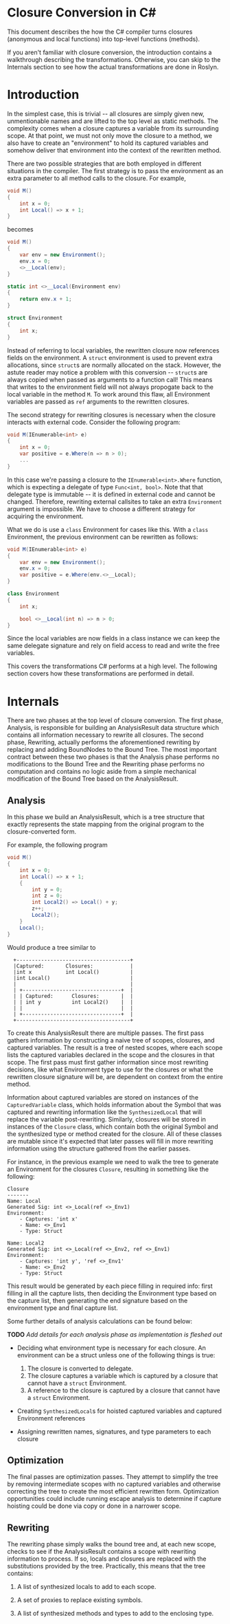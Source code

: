 Closure Conversion in C#
========================

This document describes the how the C# compiler turns closures (anonymous and local functions) into top-level functions (methods).

If you aren't familiar with closure conversion, the introduction contains a walkthrough describing the transformations. Otherwise, you can skip to the Internals section to see how the actual transformations are done in Roslyn.

# Introduction

In the simplest case, this is trivial -- all closures are simply given new, unmentionable names and are lifted to the top level as static methods. The complexity comes when a closure captures a variable from its surrounding scope. At that point, we must not only move the closure to a method, we also have to create an "environment" to hold its captured variables and somehow deliver that environment into the context of the rewritten method.

There are two possible strategies that are both employed in different situations in the compiler. The first strategy is to pass the environment as an extra parameter to all method calls to the closure. For example,

```csharp
void M()
{
    int x = 0;
    int Local() => x + 1;
}
```

becomes

```csharp
void M()
{
    var env = new Environment();
    env.x = 0;
    <>__Local(env);
}

static int <>__Local(Environment env)
{
    return env.x + 1;
}

struct Environment
{
    int x;
}
```

Instead of referring to local variables, the rewritten closure now references fields on the environment. A `struct` environment is used to prevent extra allocations, since `struct`s are normally allocated on the stack. However, the astute reader may notice a problem with this conversion -- `struct`s are always copied when passed as arguments to a function call! This means that writes to the environment field will not always propogate back to the local variable in the method `M`. To work around this flaw, all Environment variables are passed as `ref` arguments to the rewritten closures.

The second strategy for rewriting closures is necessary when the closure interacts with external code. Consider the following program:

```csharp
void M(IEnumerable<int> e)
{
    int x = 0;
    var positive = e.Where(n => n > 0);
    ...
}
```

In this case we're passing a closure to the `IEnumerable<int>.Where` function, which is expecting a delegate of type `Func<int, bool>`. Note that that delegate type is immutable -- it is defined in external code and cannot be changed. Therefore, rewriting external callsites to take an extra `Environment` argument is impossible. We have to choose a different strategy for acquiring the environment.

What we do is use a `class` Environment for cases like this. With a `class` Environment, the previous environment can be rewritten as follows:

```csharp
void M(IEnumerable<int> e)
{
    var env = new Environment();
    env.x = 0;
    var positive = e.Where(env.<>__Local);
}

class Environment
{
    int x;

    bool <>__Local(int n) => n > 0;
}
```

Since the local variables are now fields in a class instance we can keep the same delegate signature and rely on field access to read and write the free variables.

This covers the transformations C# performs at a high level. The following section covers how these transformations are performed in detail.

# Internals

There are two phases at the top level of closure conversion. The first phase, Analysis, is responsible for building an AnalysisResult data structure which contains all information necessary to rewrite all closures. The second phase, Rewriting, actually performs the aforementioned rewriting by replacing and adding BoundNodes to the Bound Tree. The most important contract between these two phases is that the Analysis phase performs no modifications to the Bound Tree and the Rewriting phase performs no computation and contains no logic aside from a simple mechanical modification of the Bound Tree based on the AnalysisResult.

## Analysis

In this phase we build an AnalysisResult, which is a tree structure that exactly represents the state mapping from the original program to the closure-converted form.

For example, the following program

```csharp
void M()
{
    int x = 0;
    int Local() => x + 1;
    {
        int y = 0;
        int z = 0;
        int Local2() => Local() + y;
        z++;
        Local2();
    }
    Local();
}
```

Would produce a tree similar to

```
  +-------------------------------------+
  |Captured:       Closures:            |
  |int x           int Local()          |
  |int Local()                          |
  |                                     |
  | +--------------------------------+  |
  | | Captured:      Closures:       |  |
  | | int y          int Local2()    |  |
  | |                                |  |
  | +--------------------------------+  |
  +-------------------------------------+

```

To create this AnalysisResult there are multiple passes. The first pass gathers information by constructing a naive tree of scopes, closures, and captured variables. The result is a tree of nested scopes, where each scope lists the captured variables declared in the scope and the closures in that scope. The first pass must first gather information since most rewriting decisions, like what Environment type to use for the closures or what the rewritten closure signature will be, are dependent on context from the entire method.

Information about captured variables are stored on instances of the `CapturedVariable` class, which holds information about the Symbol that was captured and rewriting information like the `SynthesizedLocal` that will replace the variable post-rewriting. Similarly, closures will be stored in instances of the `Closure` class, which contain both the original Symbol and the synthesized type or method created for the closure. All of these classes are mutable since it's expected that later passes will fill in more rewriting information using the structure gathered from the earlier passes.

For instance, in the previous example we need to walk the tree to generate an Environment for the closures `Closure`, resulting in something like the following:

```
Closure
-------
Name: Local
Generated Sig: int <>_Local(ref <>_Env1)
Environment:
    - Captures: 'int x'
    - Name: <>_Env1
    - Type: Struct

Name: Local2
Generated Sig: int <>_Local(ref <>_Env2, ref <>_Env1)
Environment:
    - Captures: 'int y', 'ref <>_Env1'
    - Name: <>_Env2
    - Type: Struct
```

This result would be generated by each piece filling in required info: first filling in all the capture lists, then deciding the Environment type based on the capture list, then generating the end signature based on the environment type and final capture list.

Some further details of analysis calculations can be found below:

**TODO** _Add details for each analysis phase as implementation is fleshed out_


* Deciding what environment type is necessary for each closure. An environment can be a struct unless one of the following things is true:

    1. The closure is converted to delegate.
    2. The closure captures a variable which is captured by a closure that cannot have a `struct` Environment.
    3. A reference to the closure is captured by a closure that cannot have a `struct` Environment.

* Creating `SynthesizedLocal`s for hoisted captured variables and captured Environment references
* Assigning rewritten names, signatures, and type parameters to each closure

## Optimization

The final passes are optimization passes. They attempt to simplify the tree by removing intermediate scopes with no captured variables and otherwise correcting the tree to create the most efficient rewritten form. Optimization opportunities could include running escape analysis to determine if capture hoisting could be done via copy or done in a narrower scope.

## Rewriting

The rewriting phase simply walks the bound tree and, at each new scope, checks to see if the AnalysisResult contains a scope with rewriting information to process. If so, locals and closures are replaced with the substitutions provided by the tree. Practically, this means that the tree contains:

1. A list of synthesized locals to add to each scope.

2. A set of proxies to replace existing symbols.

3. A list of synthesized methods and types to add to the enclosing type.